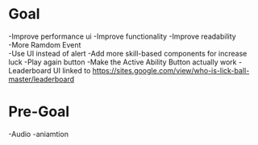 # Goal
-Improve performance ui 
-Improve functionality
-Improve readability        
-More Ramdom Event                     
-Use UI instead of alert
-Add more skill-based components for increase luck
-Play again button
-Make the Active Ability Button actually work
-Leaderboard UI linked to https://sites.google.com/view/who-is-lick-ball-master/leaderboard

# Pre-Goal
-Audio
-aniamtion